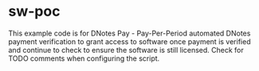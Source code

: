 # sw-poc
This example code is for DNotes Pay - Pay-Per-Period automated DNotes payment verification to grant access to software once payment is verified and continue to check to ensure the software is still licensed. Check for TODO comments when configuring the script. 
